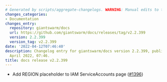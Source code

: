 ```yaml
---
# Generated by scripts/aggregate-changelogs. WARNING: Manual edits to this files will be overwritten.
changes_categories:
- Documentation
changes_entry:
  repository: giantswarm/docs
  url: https://github.com/giantswarm/docs/releases/tag/v2.2.399
  version: 2.2.399
  version_tag: v2.2.399
date: '2022-04-12T07:46:40'
description: Changelog entry for giantswarm/docs version 2.2.399, published on 12
  April 2022, 07:46.
title: docs release v2.2.399
---
```


- Add REGION placeholder to IAM ServiceAccounts page ([#1396](https://github.com/giantswarm/docs/pull/1396))
